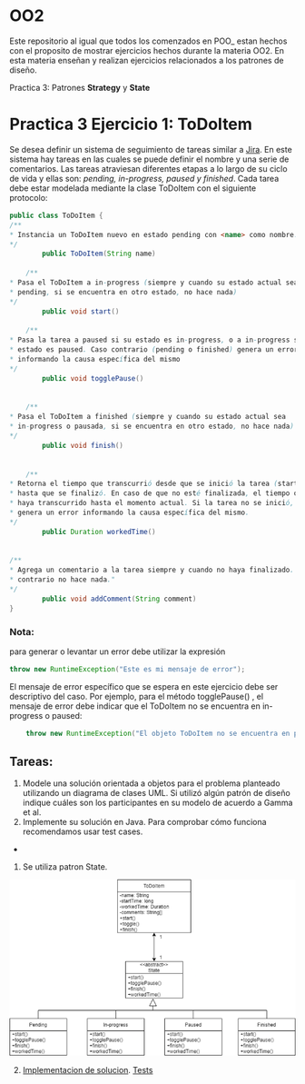 # OO2

Este repositorio al igual que todos los comenzados en POO_ estan hechos con el proposito de mostrar 
ejercicios hechos durante la materia OO2.
En esta materia enseñan y realizan ejercicios relacionados a los patrones de diseño.

Practica 3: Patrones **Strategy** y **State**

# Practica 3 Ejercicio 1: ToDoItem
Se desea definir un sistema de seguimiento de tareas similar a [Jira](https://es.atlassian.com/software/jira). 
En este sistema hay tareas en las cuales se puede definir el nombre y una serie de comentarios. Las tareas atraviesan diferentes etapas a lo largo de su ciclo de vida y ellas son: *pending, in-progress, paused y finished*. Cada tarea debe estar modelada mediante la clase ToDoItem con el siguiente protocolo: 

```java
public class ToDoItem {
/**
* Instancia un ToDoItem nuevo en estado pending con <name> como nombre.
*/
        public ToDoItem(String name)

   	/**
* Pasa el ToDoItem a in-progress (siempre y cuando su estado actual sea
* pending, si se encuentra en otro estado, no hace nada)
*/
        public void start()

	/**
* Pasa la tarea a paused si su estado es in-progress, o a in-progress si su
* estado es paused. Caso contrario (pending o finished) genera un error
* informando la causa específica del mismo
*/
        public void togglePause()


	/**
* Pasa el ToDoItem a finished (siempre y cuando su estado actual sea 
* in-progress o pausada, si se encuentra en otro estado, no hace nada)
*/
        public void finish()


	/**
* Retorna el tiempo que transcurrió desde que se inició la tarea (start)
* hasta que se finalizó. En caso de que no esté finalizada, el tiempo que
* haya transcurrido hasta el momento actual. Si la tarea no se inició,
* genera un error informando la causa específica del mismo.
*/
        public Duration workedTime()


/**
* Agrega un comentario a la tarea siempre y cuando no haya finalizado. Caso
* contrario no hace nada."
*/
        public void addComment(String comment)
}
```

### Nota: 
para generar o levantar un error debe utilizar la expresión 
```java
throw new RuntimeException("Este es mi mensaje de error");
```

El mensaje de error específico que se espera en este ejercicio debe ser descriptivo del caso. Por ejemplo, para el método togglePause() , el mensaje de error debe indicar que el ToDoItem no se encuentra en in-progress o paused: 
```java
	throw new RuntimeException("El objeto ToDoItem no se encuentra en pause o in-progress");
```

## Tareas:
1. Modele una solución orientada a objetos para el problema planteado utilizando un diagrama de clases UML. Si utilizó algún patrón de diseño indique cuáles son los participantes en su modelo de acuerdo a Gamma et al.
2. Implemente su solución en Java. Para comprobar cómo funciona recomendamos usar test cases.

- 

1. Se utiliza patron State.

![UML](/ToDoItemUML.png)

2. [Implementacion de solucion](/main/java/ar/edu/unlp/info/oo2/practica3_ejercicio1/). [Tests](/test/java/ar/edu/unlp/info/oo2/practica3_ejercicio1/)